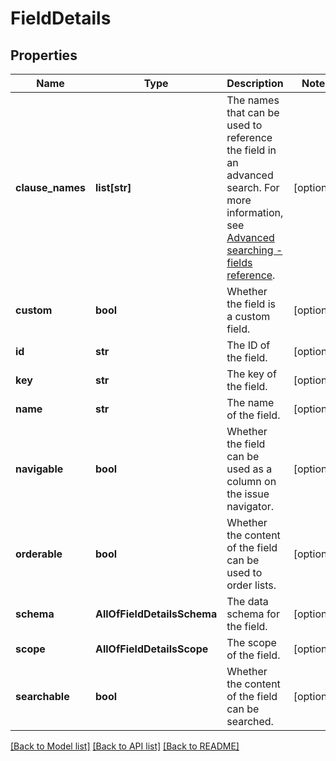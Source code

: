 # FieldDetails

## Properties
Name | Type | Description | Notes
------------ | ------------- | ------------- | -------------
**clause_names** | **list[str]** | The names that can be used to reference the field in an advanced search. For more information, see [Advanced searching - fields reference](https://confluence.atlassian.com/x/gwORLQ). | [optional] 
**custom** | **bool** | Whether the field is a custom field. | [optional] 
**id** | **str** | The ID of the field. | [optional] 
**key** | **str** | The key of the field. | [optional] 
**name** | **str** | The name of the field. | [optional] 
**navigable** | **bool** | Whether the field can be used as a column on the issue navigator. | [optional] 
**orderable** | **bool** | Whether the content of the field can be used to order lists. | [optional] 
**schema** | **AllOfFieldDetailsSchema** | The data schema for the field. | [optional] 
**scope** | **AllOfFieldDetailsScope** | The scope of the field. | [optional] 
**searchable** | **bool** | Whether the content of the field can be searched. | [optional] 

[[Back to Model list]](../README.md#documentation-for-models) [[Back to API list]](../README.md#documentation-for-api-endpoints) [[Back to README]](../README.md)

